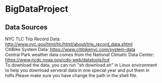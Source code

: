 # BigDataProject
## Data Sources
NYC TLC Trip Record Data: http://www.nyc.gov/html/tlc/html/about/trip_record_data.shtml<br>
CitiBike System Data: https://www.citibikenyc.com/system-data<br>
Central Park weather data comes from the National Climatic Data Center: https://www.ncdc.noaa.gov/cdo-web/datatools/lcd<br>
To download the data, you can run "sh download.sh" in Linux environment to help you download serveral data in one special year and put them in hdfs.Please make sure you have change the path in the shell file.<br>
